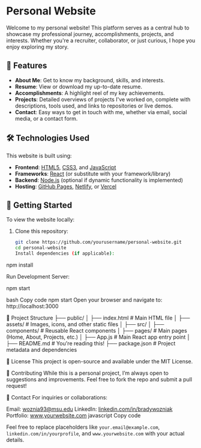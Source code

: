 # Personal Website

Welcome to my personal website! This platform serves as a central hub to showcase my professional journey, accomplishments, projects, and interests. Whether you're a recruiter, collaborator, or just curious, I hope you enjoy exploring my story.

## 🌟 Features

- **About Me**: Get to know my background, skills, and interests.
- **Resume**: View or download my up-to-date resume.
- **Accomplishments**: A highlight reel of my key achievements.
- **Projects**: Detailed overviews of projects I've worked on, complete with descriptions, tools used, and links to repositories or live demos.
- **Contact**: Easy ways to get in touch with me, whether via email, social media, or a contact form.

## 🛠️ Technologies Used

This website is built using:

- **Frontend**: [HTML5](https://developer.mozilla.org/en-US/docs/Web/HTML), [CSS3](https://developer.mozilla.org/en-US/docs/Web/CSS), and [JavaScript](https://developer.mozilla.org/en-US/docs/Web/JavaScript)
- **Frameworks**: [React](https://reactjs.org/) (or substitute with your framework/library)
- **Backend**: [Node.js](https://nodejs.org/) (optional if dynamic functionality is implemented)
- **Hosting**: [GitHub Pages](https://pages.github.com/), [Netlify](https://www.netlify.com/), or [Vercel](https://vercel.com/)

## 🚀 Getting Started

To view the website locally:

1. Clone this repository:
   ```bash
   git clone https://github.com/yourusername/personal-website.git
   cd personal-website
   Install dependencies (if applicable):
   ```

npm install

Run Development Server:

npm start

bash
Copy code
npm start
Open your browser and navigate to:
http://localhost:3000

📁 Project Structure
├── public/
│ ├── index.html # Main HTML file
│ ├── assets/ # Images, icons, and other static files
│
├── src/
│ ├── components/ # Reusable React components
│ ├── pages/ # Main pages (Home, About, Projects, etc.)
│ ├── App.js # Main React app entry point
│
├── README.md # You're reading this!
├── package.json # Project metadata and dependencies

📜 License
This project is open-source and available under the MIT License.

🤝 Contributing
While this is a personal project, I’m always open to suggestions and improvements. Feel free to fork the repo and submit a pull request!

💌 Contact
For inquiries or collaborations:

Email: woznia93@msu.edu
LinkedIn: [linkedin.com/in/bradywozniak](https://www.linkedin.com/in/bradywozniak/)
Portfolio: www.yourwebsite.com
javascript
Copy code

Feel free to replace placeholders like `your.email@example.com`, `linkedin.com/in/yourprofile`, and `www.yourwebsite.com` with your actual details.
